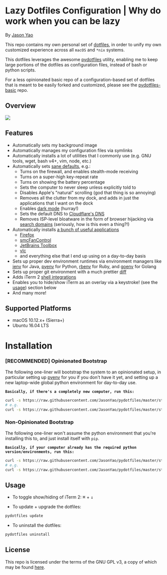 # Lazy Dotfiles Configuration | Why do work when you can be lazy
By [Jason Yao](https://github.com/JasonYao/)

This repo contains my own personal set of [dotfiles](#TODO),
in order to unify my own customized experience across all
`macOS` and `*nix` systems.

This dotfiles leverages the awesome [pydotfiles](#TODO) utility,
enabling me to keep large portions of the dotfiles as configuration
files, instead of bash or python scripts.

For a less opinionated basic repo of a configuration-based set of
dotfiles that is meant to be easily forked and customized, please
see the [pydotfiles-basic](#TODO) repo.

## Overview
![](#TODO-insert-gif-of-going-from-blank-new-computer-to-awesome-new-one)

## Features
- Automatically sets my background image
- Automatically manages my configuration files via symlinks
- Automatically installs a lot of utilities that I commonly use
  (e.g. GNU tools, wget, bash v4+, vim, node, etc.)
- Automatically sets [sane defaults](#TODO), e.g.:
  - Turns on the firewall, and enables stealth-mode receiving
  - Turns on a super-high key-repeat rate
  - Turns on showing the battery percentage
  - Sets the computer to never sleep unless explicitly told to
  - Disables Apple's "natural" scrolling (god that thing is so annoying)
  - Removes all the clutter from my dock, and adds in just the applications
    that I want on the dock
  - Enables [dark mode](#TODO) (hurray!)
  - Sets the default DNS to [Cloudflare's DNS](#TODO)
  - Removes ISP-level bloatware in the form of browser hijacking via
    [search domains](#TODO) (seriously, how is this even a thing?!)
- Automatically installs [a bunch of useful applications](#TODO)
  - [Firefox](https://www.mozilla.org/en-US/firefox/)
  - [smcFanControl](https://www.eidac.de/)
  - [JetBrains Toolbox](https://www.jetbrains.com/toolbox/)
  - [vlc](https://www.videolan.org/vlc/index.html)
  - and everything else that I end up using on a day-to-day basis
- Sets up proper dev environment runtimes via environment managers
  like [jenv](#TODO) for Java, [pyenv](#TODO) for Python, [rbenv](#TODO)
  for Ruby, and [goenv](#TODO) for Golang
- Sets up proper git environment with a much prettier [diff](https://github.com/so-fancy/diff-so-fancy)
- Adds iTerm 2 [shell integrations](https://www.iterm2.com/documentation-shell-integration.html)
- Enables you to hide/show iTerm as an overlay via a keystroke!
  (see the [usage](#TODO)) section below
- And many more!

## Supported Platforms
- macOS 10.12.x+ (Sierra+)
- Ubuntu 16.04 LTS

# Installation
### [RECOMMENDED] Opinionated Bootstrap
The following one-liner will bootstrap the system to an opinionated
setup, in particular setting up [pyenv](https://github.com/pyenv/pyenv)
for you if you don't have it yet, and setting up a new laptop-wide global
python environment for day-to-day use.

**`Basically, if there's a completely new computer, run this:`**

```sh
curl -s https://raw.githubusercontent.com/JasonYao/pydotfiles/master/start-opinionated | bash -s {CONFIGURATION_REPO_GIT_LINK}
# e.g.
curl -s https://raw.githubusercontent.com/JasonYao/pydotfiles/master/start-opinionated | bash -s git@github.com:JasonYao/dotfiles.git
```

### Non-Opinionated Bootstrap
The following one-liner won't assume the python environment that you're
installing this to, and just install itself with `pip`.

**`Basically, if your computer already has the required python version/environments, run this:`**

```sh
curl -s https://raw.githubusercontent.com/JasonYao/pydotfiles/master/start-base | bash -s {CONFIGURATION_REPO_GIT_LINK}
# e.g.
curl -s https://raw.githubusercontent.com/JasonYao/pydotfiles/master/start-base | bash -s git@github.com:JasonYao/dotfiles.git
```

## Usage
- To toggle show/hiding of iTerm 2:
<kbd>⌘</kbd> + <kbd>↓</kbd>

- To update + upgrade the dotfiles:
```sh
pydotfiles update
```

- To uninstall the dotfiles:
```sh
pydotfiles uninstall
```

## License
This repo is licensed under the terms of the
GNU GPL v3, a copy of which may be found [here](LICENSE).
